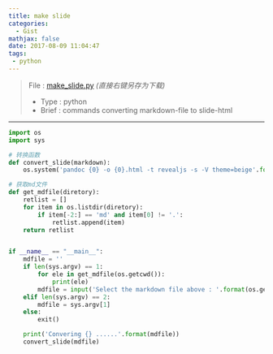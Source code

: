 ```yaml
---
title: make slide
categories:
  - Gist
mathjax: false
date: 2017-08-09 11:04:47
tags:
 - python
---
```


> File : [make_slide.py](make_slide.py) *(直接右键另存为下载)*
> - Type : python
> - Brief : commands converting markdown-file to slide-html

<!-- more -->

---


```python
import os
import sys

# 转换函数
def convert_slide(markdown):
    os.system('pandoc {0} -o {0}.html -t revealjs -s -V theme=beige'.format(markdown))

# 获取md文件
def get_mdfile(diretory):
    retlist = []
    for item in os.listdir(diretory):
        if item[-2:] == 'md' and item[0] != '.':
            retlist.append(item)
    return retlist


if __name__ == "__main__":
    mdfile = '' 
    if len(sys.argv) == 1:
        for ele in get_mdfile(os.getcwd()):
            print(ele)
        mdfile = input('Select the markdown file above : '.format(os.getcwd()))
    elif len(sys.argv) == 2:
        mdfile = sys.argv[1]
    else:
        exit()

    print('Convering {} ......'.format(mdfile))
    convert_slide(mdfile)
```
